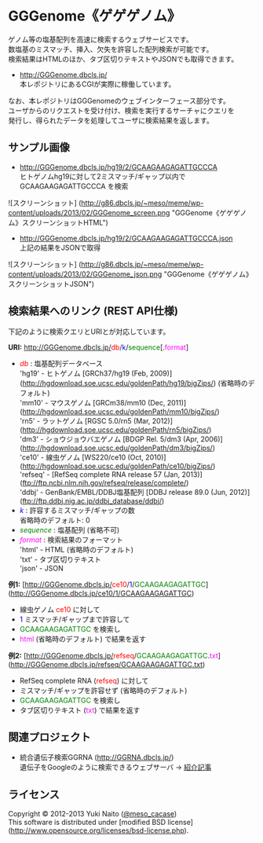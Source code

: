 GGGenome《ゲゲゲノム》
======================

ゲノム等の塩基配列を高速に検索するウェブサービスです。  
数塩基のミスマッチ、挿入、欠失を許容した配列検索が可能です。  
検索結果はHTMLのほか、タブ区切りテキストやJSONでも取得できます。

+ http://GGGenome.dbcls.jp/  
  本レポジトリにあるCGIが実際に稼働しています。

なお、本レポジトリはGGGenomeのウェブインターフェース部分です。  
ユーザからのリクエストを受け付け、検索を実行するサーチャにクエリを  
発行し、得られたデータを処理してユーザに検索結果を返します。


サンプル画像
-----

+ http://GGGenome.dbcls.jp/hg19/2/GCAAGAAGAGATTGCCCA  
  ヒトゲノムhg19に対して2ミスマッチ/ギャップ以内で GCAAGAAGAGATTGCCCA を検索

![スクリーンショット]
(http://g86.dbcls.jp/~meso/meme/wp-content/uploads/2013/02/GGGenome_screen.png
"GGGenome《ゲゲゲノム》スクリーンショットHTML")

+ http://GGGenome.dbcls.jp/hg19/2/GCAAGAAGAGATTGCCCA.json  
  上記の結果をJSONで取得

![スクリーンショット]
(http://g86.dbcls.jp/~meso/meme/wp-content/uploads/2013/02/GGGenome_json.png
"GGGenome《ゲゲゲノム》スクリーンショットJSON")


検索結果へのリンク (REST API仕様)
------

下記のように検索クエリとURIとが対応しています。

**URI:** http://GGGenome.dbcls.jp/<font 
  color=red>db</font>/<font 
  color=blue>k</font>/<font 
  color=green>sequence</font>[.<font 
  color=magenta>format</font>]

+ <font color=red>*db*</font> : 塩基配列データベース  
  'hg19' - ヒトゲノム [GRCh37/hg19 (Feb, 2009)]
           (http://hgdownload.soe.ucsc.edu/goldenPath/hg19/bigZips/)
           (省略時のデフォルト)  
  'mm10' - マウスゲノム [GRCm38/mm10 (Dec, 2011)]
           (http://hgdownload.soe.ucsc.edu/goldenPath/mm10/bigZips/)  
  'rn5'  - ラットゲノム [RGSC 5.0/rn5 (Mar, 2012)]  
           (http://hgdownload.soe.ucsc.edu/goldenPath/rn5/bigZips/)  
  'dm3'  - ショウジョウバエゲノム [BDGP Rel. 5/dm3 (Apr, 2006)]  
           (http://hgdownload.soe.ucsc.edu/goldenPath/dm3/bigZips/)  
  'ce10' - 線虫ゲノム [WS220/ce10 (Oct, 2010)]  
           (http://hgdownload.soe.ucsc.edu/goldenPath/ce10/bigZips/)  
  'refseq' - [RefSeq complete RNA release 57 (Jan, 2013)]  
           (ftp://ftp.ncbi.nlm.nih.gov/refseq/release/complete/)  
  'ddbj' - GenBank/EMBL/DDBJ塩基配列 [DDBJ release 89.0 (Jun, 2012)]  
           (ftp://ftp.ddbj.nig.ac.jp/ddbj_database/ddbj/)  
+ <font color=blue>*k*</font> : 許容するミスマッチ/ギャップの数  
  省略時のデフォルト: 0
+ <font color=green>*sequence*</font> : 塩基配列 (省略不可)
+ <font color=magenta>*format*</font> : 検索結果のフォーマット  
  'html' - HTML (省略時のデフォルト)  
  'txt' - タブ区切りテキスト  
  'json' - JSON  

**例1:** [http://GGGenome.dbcls.jp/<font 
  color=red>ce10</font>/<font 
  color=blue>1</font>/<font 
  color=green>GCAAGAAGAGATTGC</font>]
(http://GGGenome.dbcls.jp/ce10/1/GCAAGAAGAGATTGC)

+ 線虫ゲノム <font color=red>ce10</font> に対して
+ <font color=blue>1</font> ミスマッチ/ギャップまで許容して
+ <font color=green>GCAAGAAGAGATTGC</font> を検索し
+ <font color=magenta>html</font> (省略時のデフォルト) で結果を返す

**例2:** [http://GGGenome.dbcls.jp/<font 
  color=red>refseq</font>/<font 
  color=green>GCAAGAAGAGATTGC</font>.<font 
  color=magenta>txt</font>]
(http://GGGenome.dbcls.jp/refseq/GCAAGAAGAGATTGC.txt)

+ RefSeq complete RNA (<font color=red>refseq</font>) に対して
+ ミスマッチ/ギャップを許容せず (省略時のデフォルト)
+ <font color=green>GCAAGAAGAGATTGC</font> を検索し
+ タブ区切りテキスト (<font color=magenta>txt</font>) で結果を返す


関連プロジェクト
--------

+ 統合遺伝子検索GGRNA (http://GGRNA.dbcls.jp/)  
  遺伝子をGoogleのように検索できるウェブサーバ
  → [紹介記事](http://first.lifesciencedb.jp/from_dbcls/e0001)


ライセンス
--------

Copyright &copy; 2012-2013 Yuki Naito
 ([@meso_cacase](http://twitter.com/meso_cacase))  
This software is distributed under [modified BSD license]
 (http://www.opensource.org/licenses/bsd-license.php).
